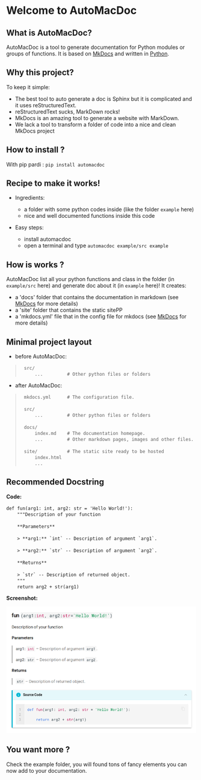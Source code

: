 # Welcome to AutoMacDoc

## What is AutoMacDoc?
AutoMacDoc is a tool to generate documentation for Python modules or groups
of functions. It is based on [MkDocs](https://mkdocs.org) and written in [Python](https://python.org).

## Why this project?
To keep it simple:
 - The best tool to auto generate a doc is Sphinx but it is complicated and it uses reStructuredText.
 - reStructuredText sucks, MarkDown rocks!
 - MkDocs is an amazing tool to generate a website with MarkDown.
 - We lack a tool to transform a folder of code into a nice and clean MkDocs project

## How to install ?
With pip pardi : `pip install automacdoc`

## Recipe to make it works!
  - Ingredients:
    - a folder with some python codes inside (like the folder `example` here)
    - nice and well documented functions inside this code

  - Easy steps:
    - install automacdoc
    - open a terminal and type `automacdoc example/src example`


## How is works ?
AutoMacDoc list all your python functions and class in the folder (in `example/src` here) and generate doc about it (in `example` here)!
It creates:
  - a 'docs' folder that contains the documentation in markdown (see [MkDocs](https://mkdocs.org) for more details)
  - a 'site' folder that contains the static sitePP
  - a 'mkdocs.yml' file that in the config file for mkdocs (see [MkDocs](https://mkdocs.org) for more details)

## Minimal project layout

  - before AutoMacDoc:

>      src/
>          ...         # Other python files or folders

  - after AutoMacDoc:

>      mkdocs.yml      # The configuration file.
>
>      src/
>          ...         # Other python files or folders
>
>      docs/
>          index.md    # The documentation homepage.
>          ...         # Other markdown pages, images and other files.
>
>      site/           # The static site ready to be hosted
>          index.html
>          ...


## Recommended Docstring
**Code:**
```py3
def fun(arg1: int, arg2: str = 'Hello World!'):
    """Description of your function

    **Parameters**

    > **arg1:** `int` -- Description of argument `arg1`.

    > **arg2:** `str` -- Description of argument `arg2`.

    **Returns**

    > `str` -- Description of returned object.
    """
    return arg2 + str(arg1)
```

**Screenshot:**

![recommended docstring screenshot](img/recommend_docstring.png)


## You want more ?
Check the example folder, you will found tons of fancy elements you can now add to your documentation.
